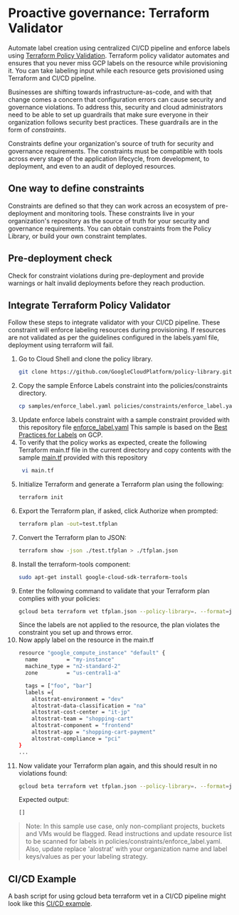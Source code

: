 # Proactive governance: Terraform Validator
Automate label creation using centralized CI/CD pipeline and enforce labels using 
[Terraform Policy Validation](https://cloud.google.com/docs/terraform/policy-validation). Terraform 
policy validator automates and ensures that you never miss GCP labels on the resource while provisioning 
it. You can take labeling input while each resource gets provisioned using Terraform and CI/CD pipeline.

Businesses are shifting towards infrastructure-as-code, and with that change comes a concern that 
configuration errors can cause security and governance violations. To address this, security and cloud 
administrators need to be able to set up guardrails that make sure everyone in their organization follows 
security best practices. These guardrails are in the form of *constraints*.

Constraints define your organization's source of truth for security and governance requirements. 
The constraints must be compatible with tools across every stage of the application lifecycle, from 
development, to deployment, and even to an audit of deployed resources.

## One way to define constraints

Constraints are defined so that they can work across an ecosystem of pre-deployment and monitoring tools. 
These constraints live in your organization's repository as the source of truth for your security and 
governance requirements. You can obtain constraints from the Policy Library, or build your own constraint 
templates.

## Pre-deployment check

Check for constraint violations during pre-deployment and provide warnings or halt invalid deployments 
before they reach production. 

## Integrate Terraform Policy Validator
Follow these steps to integrate validator with your CI/CD pipeline. These constraint will enforce labeling 
resources during provisioning. If resources are not validated as per the guidelines configured in the 
labels.yaml file, deployment using terraform will fail.
1. Go to Cloud Shell and clone the policy library.
    ```sh
    git clone https://github.com/GoogleCloudPlatform/policy-library.git
    ```
2. Copy the sample Enforce Labels constraint into the policies/constraints directory.
    ```sh
    cp samples/enforce_label.yaml policies/constraints/enforce_label.yaml
    ```
3. Update enforce labels constraint with a sample constraint provided with this repository file 
[enforce_label.yaml](/policies/constraints/enforce_label.yaml)
This sample is based on the [Best Practices for Labels](https://cloud.google.com/resource-manager/docs/best-practices-labels#example_labels_table) on GCP.
4. To verify that the policy works as expected, create the following Terraform main.tf file in the 
current directory and copy contents with the sample [main.tf](/proactive-governance/main.tf) provided 
with this repository  
   ```sh
    vi main.tf
    ``` 
5. Initialize Terraform and generate a Terraform plan using the following:
    ```sh
    terraform init
    ```
6. Export the Terraform plan, if asked, click Authorize when prompted:
    ```sh
    terraform plan -out=test.tfplan
    ```
7. Convert the Terraform plan to JSON:
    ```sh
    terraform show -json ./test.tfplan > ./tfplan.json
    ```
8. Install the terraform-tools component:
    ```sh
    sudo apt-get install google-cloud-sdk-terraform-tools
    ```
9. Enter the following command to validate that your Terraform plan complies with your policies:
    ```sh
    gcloud beta terraform vet tfplan.json --policy-library=. --format=json
    ```
    Since the labels are not applied to the resource, the plan violates the constraint you set up and 
     throws error.
10. Now apply label on the resource in the main.tf 
    ```sh
    resource "google_compute_instance" "default" {
      name         = "my-instance"
      machine_type = "n2-standard-2"
      zone         = "us-central1-a"

      tags = ["foo", "bar"]
      labels ={
        altostrat-environment = "dev"
        altostrat-data-classification = "na"
        altostrat-cost-center = "it-jp"
        altostrat-team = "shopping-cart"
        altostrat-component = "frontend"
        altostrat-app = "shopping-cart-payment"
        altostrat-compliance = "pci"
    }
    ...
    ```
11. Now validate your Terraform plan again, and this should result in no violations found:
    ```sh
    gcloud beta terraform vet tfplan.json --policy-library=. --format=json
    ```
    Expected output:
    ```sh
    []
    ```
    
>Note: In this sample use case, only non-compliant projects, buckets and VMs would be flagged. Read 
instructions and update resource list to be scanned for labels in policies/constraints/enforce_label.yaml. 
Also, update replace 'alostrat' with your organization name and label keys/values as per your labeling strategy. 

## CI/CD Example
A bash script for using gcloud beta terraform vet in a CI/CD pipeline might look like this 
[CI/CD example](https://cloud.google.com/docs/terraform/policy-validation/validate-policies#cicd_example).











